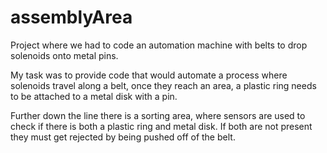 # assemblyArea
Project where we had to code an automation machine with belts to drop solenoids onto metal pins.

My task was to provide code that would automate a process where solenoids travel along a belt, once they reach an area, a plastic 
ring needs to be attached to a metal disk with a pin.

Further down the line there is a sorting area, where sensors are used to check if there is both a plastic ring and metal disk. If both are not present
they must get rejected by being pushed off of the belt.
